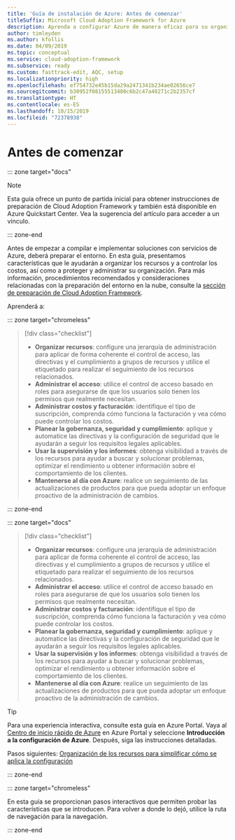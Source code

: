 ```yaml
---
title: 'Guía de instalación de Azure: Antes de comenzar'
titleSuffix: Microsoft Cloud Adoption Framework for Azure
description: Aprenda a configurar Azure de manera eficaz para su organización con instrucciones paso a paso.
author: timleyden
ms.author: kfollis
ms.date: 04/09/2019
ms.topic: conceptual
ms.service: cloud-adoption-framework
ms.subservice: ready
ms.custom: fasttrack-edit, AQC, setup
ms.localizationpriority: high
ms.openlocfilehash: ef754732e45b15da29a2471341b234ae02656ce7
ms.sourcegitcommit: b30952f08155513480c6b2c47a40271c2b2357cf
ms.translationtype: HT
ms.contentlocale: es-ES
ms.lasthandoff: 10/15/2019
ms.locfileid: "72378938"
---
```

# <a name="before-you-start"></a>Antes de comenzar

::: zone target="docs"
> [!NOTE]
> Esta guía ofrece un punto de partida inicial para obtener instrucciones de preparación de Cloud Adoption Framework y también está disponible en Azure Quickstart Center. Vea la sugerencia del artículo para acceder a un vínculo.

::: zone-end

Antes de empezar a compilar e implementar soluciones con servicios de Azure, deberá preparar el entorno. En esta guía, presentamos características que le ayudarán a organizar los recursos y a controlar los costos, así como a proteger y administrar su organización. Para más información, procedimientos recomendados y consideraciones relacionadas con la preparación del entorno en la nube, consulte la [sección de preparación de Cloud Adoption Framework](../index.md).

Aprenderá a:

::: zone target="chromeless"

> [!div class="checklist"]
>
> - **Organizar recursos**: configure una jerarquía de administración para aplicar de forma coherente el control de acceso, las directivas y el cumplimiento a grupos de recursos y utilice el etiquetado para realizar el seguimiento de los recursos relacionados.
> - **Administrar el acceso**: utilice el control de acceso basado en roles para asegurarse de que los usuarios solo tienen los permisos que realmente necesitan.
> - **Administrar costos y facturación**: identifique el tipo de suscripción, comprenda cómo funciona la facturación y vea cómo puede controlar los costos.
> - **Planear la gobernanza, seguridad y cumplimiento**: aplique y automatice las directivas y la configuración de seguridad que le ayudarán a seguir los requisitos legales aplicables.
> - **Usar la supervisión y los informes**: obtenga visibilidad a través de los recursos para ayudar a buscar y solucionar problemas, optimizar el rendimiento u obtener información sobre el comportamiento de los clientes.
> - **Mantenerse al día con Azure**: realice un seguimiento de las actualizaciones de productos para que pueda adoptar un enfoque proactivo de la administración de cambios.

::: zone-end

::: zone target="docs"

> [!div class="checklist"]
>
> - **Organizar recursos**: configure una jerarquía de administración para aplicar de forma coherente el control de acceso, las directivas y el cumplimiento a grupos de recursos y utilice el etiquetado para realizar el seguimiento de los recursos relacionados.
> - **Administrar el acceso**: utilice el control de acceso basado en roles para asegurarse de que los usuarios solo tienen los permisos que realmente necesitan.
> - **Administrar costos y facturación**: identifique el tipo de suscripción, comprenda cómo funciona la facturación y vea cómo puede controlar los costos.
> - **Planear la gobernanza, seguridad y cumplimiento**: aplique y automatice las directivas y la configuración de seguridad que le ayudarán a seguir los requisitos legales aplicables.
> - **Usar la supervisión y los informes**: obtenga visibilidad a través de los recursos para ayudar a buscar y solucionar problemas, optimizar el rendimiento u obtener información sobre el comportamiento de los clientes.
> - **Mantenerse al día con Azure**: realice un seguimiento de las actualizaciones de productos para que pueda adoptar un enfoque proactivo de la administración de cambios.

> [!TIP]
> Para una experiencia interactiva, consulte esta guía en Azure Portal. Vaya al [Centro de inicio rápido de Azure](https://portal.azure.com/?feature.quickstart=true#blade/Microsoft_Azure_Resources/QuickstartCenterBlade) en Azure Portal y seleccione **Introducción a la configuración de Azure**. Después, siga las instrucciones detalladas.

Pasos siguientes: [Organización de los recursos para simplificar cómo se aplica la configuración](./organize-resources.md)

::: zone-end

::: zone target="chromeless"

En esta guía se proporcionan pasos interactivos que permiten probar las características que se introducen. Para volver a donde lo dejó, utilice la ruta de navegación para la navegación.

::: zone-end
